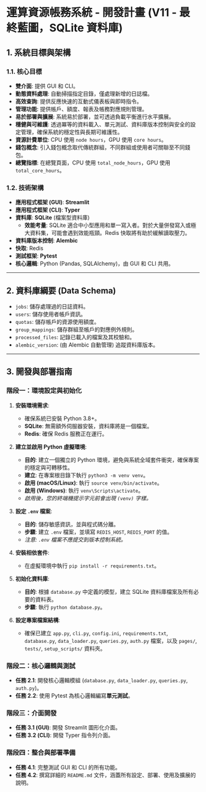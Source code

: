 # 運算資源帳務系統 - 開發計畫 (V11 - 最終藍圖，SQLite 資料庫)

## 1. 系統目標與架構

### 1.1. 核心目標
- **雙介面**: 提供 GUI 和 CLI。
- **動態資料處理**: 自動掃描指定目錄，僅處理新增的日誌檔。
- **高效查詢**: 提供反應快速的互動式儀表板與即時指令。
- **管理功能**: 提供帳戶、額度、報表及帳務對應規則管理。
- **易於部署與擴展**: 系統易於部署，並可透過負載平衡進行水平擴展。
- **穩健與可維護**: 透過冪等的資料載入、單元測試、資料庫版本控制與安全的設定管理，確保系統的穩定性與長期可維護性。
- **資源計費單位**: CPU 使用 `node hours`，GPU 使用 `core hours`。
- **錢包概念**: 引入錢包概念取代傳統群組，不同群組或使用者可關聯至不同錢包。
- **總覽指標**: 在總覽頁面，CPU 使用 `total_node_hours`，GPU 使用 `total_core_hours`。

### 1.2. 技術架構
- **應用程式框架 (GUI)**: **Streamlit**
- **應用程式框架 (CLI)**: **Typer**
- **資料庫**: **SQLite** (檔案型資料庫)
  - **效能考量**: SQLite 適合中小型應用和單一寫入者。對於大量併發寫入或極大資料集，可能會遇到效能瓶頸。Redis 快取將有助於緩解讀取壓力。
- **資料庫版本控制**: **Alembic**
- **快取**: Redis
- **測試框架**: **Pytest**
- **核心邏輯**: Python (Pandas, SQLAlchemy)，由 GUI 和 CLI 共用。

---

## 2. 資料庫綱要 (Data Schema)
- `jobs`: 儲存處理過的日誌資料。
- `users`: 儲存使用者帳戶資訊。
- `quotas`: 儲存帳戶的資源使用額度。
- `group_mappings`: 儲存群組至帳戶的對應例外規則。
- `processed_files`: 記錄已載入的檔案及其校驗和。
- `alembic_version`: (由 Alembic 自動管理) 追蹤資料庫版本。

---

## 3. 開發與部署指南

### **階段一：環境設定與初始化**

1.  **安裝環境需求**:
    - 確保系統已安裝 Python 3.8+。
    - **SQLite**: 無需額外伺服器安裝，資料庫將是一個檔案。
    - **Redis**: 確保 Redis 服務正在運行。

2.  **建立並啟用 Python 虛擬環境**:
    - **目的**: 建立一個獨立的 Python 環境，避免與系統全域套件衝突，確保專案的穩定與可轉移性。
    - **建立**: 在專案根目錄下執行 `python3 -m venv venv`。
    - **啟用 (macOS/Linux)**: 執行 `source venv/bin/activate`。
    - **啟用 (Windows)**: 執行 `venv\Scripts\activate`。
    - *啟用後，您的終端機提示字元前會出現 `(venv)` 字樣。*

3.  **設定 `.env` 檔案**:
    - **目的**: 儲存敏感資訊，並與程式碼分離。
    - **步驟**: 建立 `.env` 檔案，並填寫 `REDIS_HOST`, `REDIS_PORT` 的值。
    - *注意: `.env` 檔案不應提交到版本控制系統。*

4.  **安裝相依套件**: 
    - 在虛擬環境中執行 `pip install -r requirements.txt`。

5.  **初始化資料庫**: 
    - **目的**: 根據 `database.py` 中定義的模型，建立 SQLite 資料庫檔案及所有必要的資料表。
    - **步驟**: 執行 `python database.py`。

6.  **設定專案檔案結構**: 
    - 確保已建立 `app.py`, `cli.py`, `config.ini`, `requirements.txt`, `database.py`, `data_loader.py`, `queries.py`, `auth.py` 檔案，以及 `pages/`, `tests/`, `setup_scripts/` 資料夾。

### **階段二：核心邏輯與測試**
- **任務 2.1**: 開發核心邏輯模組 (`database.py`, `data_loader.py`, `queries.py`, `auth.py`)。
- **任務 2.2**: 使用 Pytest 為核心邏輯編寫**單元測試**。

### **階段三：介面開發**
- **任務 3.1 (GUI)**: 開發 Streamlit 圖形化介面。
- **任務 3.2 (CLI)**: 開發 Typer 指令列介面。

### **階段四：整合與部署準備**
- **任務 4.1**: 完整測試 GUI 和 CLI 的所有功能。
- **任務 4.2**: 撰寫詳細的 `README.md` 文件，涵蓋所有設定、部署、使用及擴展的說明。